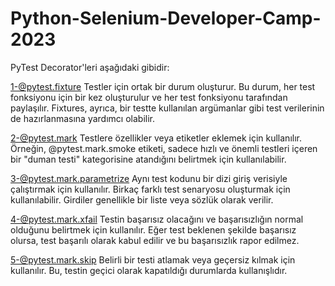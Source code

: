   # Python-Selenium-Developer-Camp-2023  
  PyTest Decorator'leri aşağıdaki gibidir:
  
1-@pytest.fixture Testler için ortak bir durum oluşturur. Bu durum, her test fonksiyonu için bir kez oluşturulur ve her test fonksiyonu tarafından paylaşılır. Fixtures, ayrıca, bir testte kullanılan argümanlar gibi test verilerinin de hazırlanmasına yardımcı olabilir.

2-@pytest.mark Testlere özellikler veya etiketler eklemek için kullanılır. Örneğin, @pytest.mark.smoke etiketi, sadece hızlı ve önemli testleri içeren bir "duman testi" kategorisine atandığını belirtmek için kullanılabilir.

3-@pytest.mark.parametrize Aynı test kodunu bir dizi giriş verisiyle çalıştırmak için kullanılır. Birkaç farklı test senaryosu oluşturmak için kullanılabilir. Girdiler genellikle bir liste veya sözlük olarak verilir.

4-@pytest.mark.xfail Testin başarısız olacağını ve başarısızlığın normal olduğunu belirtmek için kullanılır. Eğer test beklenen şekilde başarısız olursa, test başarılı olarak kabul edilir ve bu başarısızlık rapor edilmez.

5-@pytest.mark.skip Belirli bir testi atlamak veya geçersiz kılmak için kullanılır. Bu, testin geçici olarak kapatıldığı durumlarda kullanışlıdır.

